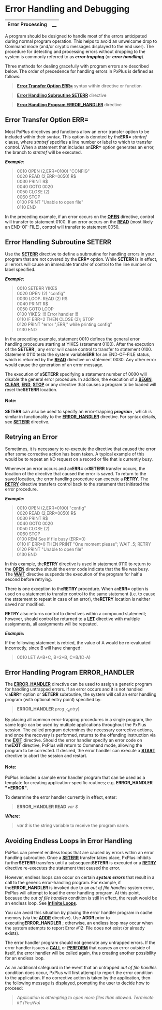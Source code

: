 # Error Handling and Debugging

**Error Processing** |  **__**  
---|---  
  
A program should be designed to handle most of the errors anticipated during normal program operation. This helps to avoid an unwelcome drop to Command mode (and/or cryptic messages displayed to the end user). The procedure for detecting and processing errors without dropping to the system is commonly referred to as **_error trapping_** (or **_error handling_**).

Three methods for dealing gracefully with program errors are described below. The order of precedence for handling errors in PxPlus is defined as follows:

> **[Error Transfer Option ERR=](Error%20Processing.htm#err)** syntax within directive or function

> **[Error Handling Subroutine SETERR](Error%20Processing.htm#seterr)** directive

> **[Error Handling Program ERROR_HANDLER](Error%20Processing.htm#errorhandler)** directive

##  Error Transfer Option ERR=

Most PxPlus directives and functions allow an error transfer option to be included within their syntax. This option is denoted by the**ERR=**  _stmtref_ clause, where _stmtref_ specifies a line number or label to which to transfer control. When a statement that includes an**ERR=** option generates an error, the branch to _stmtref_ will be executed.

**_Example:_**

> 0010 OPEN (2,ERR=0100) "CONFIG"   
>  0020 READ (2,ERR=0050) R$   
>  0030 PRINT R$   
>  0040 GOTO 0020   
>  0050 CLOSE (2)   
>  0060 STOP   
>  0100 PRINT "Unable to open file"   
>  0110 END

In the preceding example, if an error occurs on the **[OPEN](../../../directives/open.md)** directive, control will transfer to statement 0100. If an error occurs on the **[READ](../../../directives/read.md)** (most likely an END-OF-FILE), control will transfer to statement 0050.

##  Error Handling Subroutine SETERR

Use the **[SETERR](../../../directives/seterr.md)** directive to define a subroutine for handling errors in your program that are not covered by the **ERR=** option. While **SETERR** is in effect, all errors will cause an immediate transfer of control to the line number or label specified.

**_Example:_**

> 0010 SETERR YIKES   
>  0020 OPEN (2) "config"   
>  0030 LOOP: READ (2) R$   
>  0040 PRINT R$   
>  0050 GOTO LOOP   
>  0100 YIKES: !!! Error handler !!!  
>  0110 IF ERR=2 THEN CLOSE (2); STOP   
>  0120 PRINT "error ",ERR," while printing config"   
>  0130 END

In the preceding example, statement 0010 defines the general error handling procedure starting at YIKES (statement 0100). After the execution of the **SETERR** , any error will cause control to transfer to statement 0100. Statement 0110 tests the system variable**ERR** for an END-OF-FILE status, which is returned by the **[READ](../../../directives/read.md)** directive on statement 0030. Any other error would cause the generation of an error message.

The execution of a**SETERR** specifying a statement number of 0000 will disable the general error procedure. In addition, the execution of a **[BEGIN](../../../directives/begin.md)**, **[CLEAR](../../../directives/clear.md)**, **[END](../../../directives/end.md)**, **[STOP](../../../directives/stop.md)** or any directive that causes a program to be loaded will reset the**SETERR** location.

#### **Note:**  
**SETERR** can also be used to specify an error-trapping **_program_** , which is similar in functionality to the **[ERROR_HANDLER](../../../directives/error_handler.md)** directive. For syntax details, see **[SETERR](../../../directives/seterr.md)** directive.

## Retrying an Error

Sometimes, it is necessary to re-execute the directive that caused the error after some corrective action has been taken. A typical example of this would be to repeat an I/O request on a record or file that is currently busy.

Whenever an error occurs and an**ERR=** or**SETERR** transfer occurs, the location of the directive that caused the error is saved. To return to the saved location, the error handling procedure can execute a **RETRY**. The **[RETRY](../../../directives/retry.md)** directive transfers control back to the statement that initiated the error procedure.

**_Example:_**

> 0010 OPEN (2,ERR=0100) "config"   
>  0020 READ (2,ERR=0050) R$   
>  0030 PRINT R$   
>  0040 GOTO 0020   
>  0050 CLOSE (2)   
>  0060 STOP   
>  0100 REM See if file busy (ERR=0)   
>  0110 IF ERR=0 THEN PRINT "One moment please"; WAIT .5; RETRY   
>  0120 PRINT "Unable to open file"   
>  0130 END

In this example, the**RETRY** directive is used in statement 0110 to return to the **[OPEN](../../../directives/open.md)** directive should the error code indicate that the file was busy. The **[WAIT](../../../directives/wait.md)** directive suspends the execution of the program for half a second before retrying.

There is one exception to the**RETRY** procedure. When an**ERR=** option is used on a statement to transfer control to the same statement (i.e. to cause the statement to repeat in case of an error), the**RETRY** location is neither saved nor modified.

**RETRY** also returns control to directives within a compound statement; however, should control be returned to a **[LET](../../../directives/let.md)** directive with multiple assignments, all assignments will be repeated.

**_Example:_**

If the following statement is retried, the value of A would be re-evaluated incorrectly, since B will have changed:

> 0010 LET A=B+C, B=2*B, C=B/(D-A)

##  Error Handling Program ERROR_HANDLER

The **[ERROR_HANDLER](../../../directives/error_handler.md)** directive can be used to assign a generic program for handling untrapped errors. If an error occurs and it is not handled via**ERR=** option or **SETERR** subroutine, the system will call an error handling program (with optional entry point) specified by:

> **ERROR_HANDLER** _prog_ _$_ [; _entry$_]

By placing all common error-trapping procedures in a single program, the same logic can be used by multiple applications throughout the PxPlus session. The called program determines the necessary corrective actions, and once the recovery is performed, returns to the offending instruction via the **[EXIT](../../../directives/exit.md)** directive. Should the error handler specify an error code on the**EXIT** directive, PxPlus will return to Command mode, allowing the program to be corrected. If desired, the error handler can execute a **[START](../../../directives/start.md)** directive to abort the session and restart.

#### **Note:**  
PxPlus includes a sample error handler program that can be used as a template for creating application-specific routines; e.g. **ERROR_HANDLER "*ERROR"**.

To determine the error handler currently in effect, enter:

> **ERROR_HANDLER READ**  _var_ _$_

**_Where:_**

> _var_ _$_ is the string variable to receive the program name.

## Avoiding Endless Loops in Error Handling

PxPlus can prevent endless loops that are caused by errors within an error handling subroutine. Once a **[SETERR](../../../directives/seterr.md)** transfer takes place, PxPlus inhibits further**SETERR** transfers until a subsequent**SETERR** is executed or a **[RETRY](../../../directives/retry.md)** directive re-executes the statement that caused the error.

However, endless loops can occur on certain **_system errors_** that result in a call to the generic error-handling program. For example, if the**ERROR_HANDLER** is invoked due to an _out of file handles_ system error, PxPlus will attempt to load the error handling program. At this point, because the _out of file handles_ condition is still in effect, the result would be an endless loop. See **[Infinite Loops](../../Programming%20Constructs/Flow%20Control/Loop%20Structures.htm#Mark1)**.

You can avoid this situation by placing the error handler program in cache memory (via the **[ADDR](../../../directives/addr.md)** directive). Use **ADDR** prior to executing**ERROR_HANDLER** ; otherwise, an endless loop may occur when the system attempts to report Error #12: File does not exist (or already exists).

The error handler program should not generate any untrapped errors. If the error handler issues a **[CALL](../../../directives/call.md)** or **[PERFORM](../../../directives/perform.md)** that causes an error outside of itself, the error handler will be called again, thus creating another possibility for an endless loop.

As an additional safeguard in the event that an untrapped _out_ _of file handles_ condition does occur, PxPlus will first attempt to report the error condition to the application. If no corrective action is taken by the application, then the following message is displayed, prompting the user to decide how to proceed:

> _Application is attempting to open more files than allowed. Terminate it? (Yes/No)_
